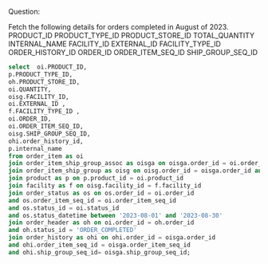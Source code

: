 Question:

Fetch the following details for orders completed in August of 2023.
PRODUCT_ID
PRODUCT_TYPE_ID
PRODUCT_STORE_ID 
TOTAL_QUANTITY
INTERNAL_NAME 
FACILITY_ID
EXTERNAL_ID 
FACILITY_TYPE_ID 
ORDER_HISTORY_ID 
ORDER_ID
ORDER_ITEM_SEQ_ID
SHIP_GROUP_SEQ_ID

```sql
select 	oi.PRODUCT_ID,
p.PRODUCT_TYPE_ID,
oh.PRODUCT_STORE_ID,
oi.QUANTITY,
oisg.FACILITY_ID,
oi.EXTERNAL_ID ,
f.FACILITY_TYPE_ID ,
oi.ORDER_ID,
oi.ORDER_ITEM_SEQ_ID,
oisg.SHIP_GROUP_SEQ_ID,
ohi.order_history_id,
p.internal_name
from order_item as oi 
join order_item_ship_group_assoc as oisga on oisga.order_id = oi.order_id and oisga.order_item_seq_id = oi.order_item_seq_id
join order_item_ship_group as oisg on oisg.order_id = oisga.order_id and oisga.ship_group_seq_id = oisg.ship_group_seq_id
join product as p on p.product_id = oi.product_id
join facility as f on oisg.facility_id = f.facility_id
join order_status as os on os.order_id = oi.order_id 
and os.order_item_seq_id = oi.order_item_seq_id 
and os.status_id = oi.status_id
and os.status_datetime between '2023-08-01' and '2023-08-30'
join order_header as oh on oi.order_id = oh.order_id 
and oh.status_id = 'ORDER_COMPLETED'
join order_history as ohi on ohi.order_id = oisga.order_id 
and ohi.order_item_seq_id = oisga.order_item_seq_id 
and ohi.ship_group_seq_id= oisga.ship_group_seq_id;
```
